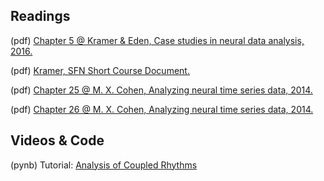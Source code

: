 ## Readings

(pdf) [Chapter 5 @ Kramer & Eden, Case studies in neural data analysis, 2016.](https://github.com/Mark-Kramer/BU-MA665-MA666/blob/master/Week-8%20The%20coherence/Readings/Kramer%20%26%20Eden%20Chapter%205.pdf)

(pdf) [Kramer, SFN Short Course Document.](https://github.com/Mark-Kramer/BU-MA665-MA666/blob/master/Week-8%20The%20coherence/Readings/Kramer_SFN_Short_Course.pdf)

(pdf) [Chapter 25 @ M. X. Cohen, Analyzing neural time series data, 2014.](https://github.com/Mark-Kramer/BU-MA665-MA666/blob/master/Week-8%20The%20coherence/Readings/Cohen%20Chapter%2025.pdf)

(pdf) [Chapter 26 @ M. X. Cohen, Analyzing neural time series data, 2014.](https://github.com/Mark-Kramer/BU-MA665-MA666/blob/master/Week-8%20The%20coherence/Readings/Cohen%20Chapter%2026.pdf)

## Videos & Code

(pynb) Tutorial: [Analysis of Coupled Rhythms](https://github.com/Mark-Kramer/Case-Studies-Python/blob/master/Analysis%20of%20Coupled%20Rhythms/Analysis%20of%20Coupled%20Rhythms.ipynb)
